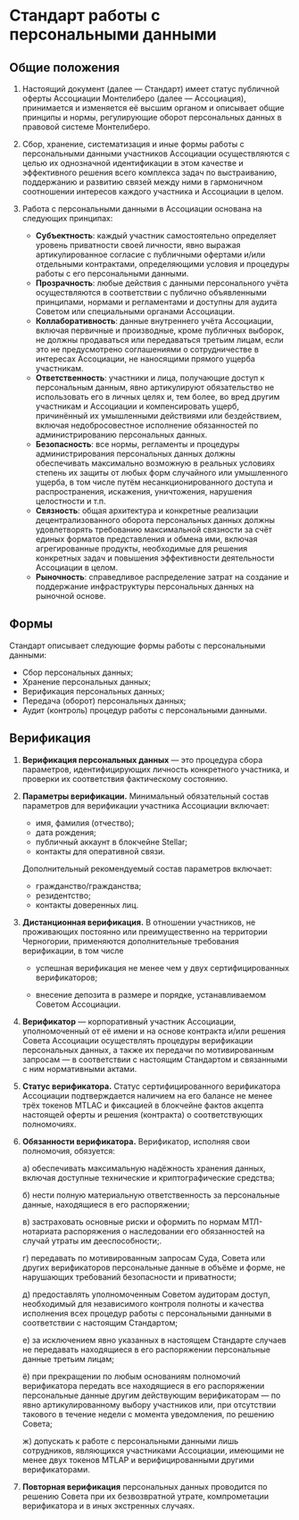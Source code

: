 Стандарт работы с персональными данными
=======================================

Общие положения
---------------

1. Настоящий документ (далее — Стандарт) имеет статус публичной оферты Ассоциации Монтелиберо (далее — Ассоциация), принимается и изменяется её высшим органом и описывает общие принципы и нормы, регулирующие оборот персональных данных в правовой системе Монтелиберо.


3. Cбор, хранение, систематизация и иные формы работы с персональными данными участников Ассоциации осуществляются с целью их однозначной идентификации в этом качестве и эффективного решения всего комплекса задач по выстраиванию, поддержанию и развитию связей между ними в гармоничном соотношении интересов каждого участника и Ассоциации в целом.


4. Работа с персональными данными в Ассоциации основана на следующих принципах:
   - **Субъектность**: каждый участник самостоятельно определяет уровень приватности своей личности, явно выражая артикулированное согласие с публичными офертами и/или отдельными контрактами, определяющими условия и процедуры работы с его персональными данными.
   - **Прозрачность**: любые действия с данными персонального учёта осуществляются в соответствии с публично объявленными принципами, нормами и регламентами и  доступны для аудита Советом или специальными органами Ассоциации.
   - **Коллаборативность**: данные внутреннего учёта Ассоциации, включая первичные и производные, кроме публичных выборок, не должны продаваться или передаваться третьим лицам, если это не предусмотрено соглашениями о сотрудничестве в интересах Ассоциации, не наносящими прямого ущерба участникам.
   - **Ответственность**: участники и лица, получающие доступ к персональным данным, явно артикулируют обязательство не использовать его в личных целях и, тем более, во вред другим участникам и Ассоциации и компенсировать ущерб, причинённый их умышленными действиями или бездействием, включая недобросовестное исполнение обязанностей по администрированию персональных данных.
   - **Безопасность**: все нормы, регламенты и процедуры администрирования персональных данных должны обеспечивать максимально возможную в реальных условиях степень их защиты от любых форм случайного или умышленного ущерба, в том числе путём несанкционированного доступа и распространения, искажения, уничтожения, нарушения целостности и т.п.
   - **Связность**: общая архитектура и конкретные реализации децентрализованного оборота персональных данных должны удовлетворять требованию максимальной связности за счёт единых форматов представления и обмена ими, включая агрегированные продукты, необходимые для решения конкретных задач и повышения эффективности деятельности Ассоциации в целом.
   - **Рыночность**: справедливое распределение затрат на создание и поддержание инфраструктуры персональных данных на рыночной основе.

Формы
-----

Стандарт описывает следующие формы работы с персональными данными:
- Сбор персональных данных;
- Хранение персональных данных;
- Верификация персональных данных;
- Передача (оборот) персональных данных;
- Аудит (контроль) процедур работы с персональными данными.

Верификация
-----------

1. **Верификация персональных данных** — это процедура сбора параметров, идентифицирующих личность конкретного участника, и проверки их соответствия фактическому состоянию.


2. **Параметры верификации.** Минимальный обязательный состав параметров для верификации участника Ассоциации включает:
    - имя, фамилия (отчество);
    - дата рождения;
    - публичный аккаунт в блокчейне Stellar;
    - контакты для оперативной связи.
   
   Дополнительный рекомендуемый состав параметров включает:
    - гражданство/гражданства;
    - резидентство;
    - контакты доверенных лиц.


3. **Дистанционная верификация.** В отношении участников, не проживающих постоянно или преимущественно на территории Черногории, применяются дополнительные требования верификации, в том числе

   - успешная верификация не менее чем у двух сертифицированных верификаторов;

   - внесение депозита в размере и порядке, устанавливаемом Советом Ассоциации.

4. **Верификатор** — корпоративный участник Ассоциации, уполномоченный от её имени и на основе контракта и/или решения Совета Ассоциации осуществлять процедуры верификации персональных данных, а также их передачи по мотивированным запросам — в соответствии с настоящим Стандартом и связанными с ним нормативными актами.


5. **Статус верификатора.** Статус сертифицированного верификатора Ассоциации подтверждается наличием на его балансе не менее трёх токенов MTLAC и фиксацией в блокчейне фактов акцепта настоящей оферты и решения (контракта) о соответствующих полномочиях.


6. **Обязанности верификатора.** Верификатор, исполняя свои полномочия, обязуется:
    
    а) обеспечивать максимальную надёжность хранения данных, включая доступные технические и криптографические средства;

    б) нести полную материальную ответственность за персональные данные, находящиеся в его распоряжении;

    в) застраховать основные риски и оформить по нормам МТЛ-нотариата распоряжения о наследовании его обязанностей на случай утраты им дееспособности;.
    
    г) передавать по мотивированным запросам Суда, Совета или других верификаторов персональные данные в объёме и форме, не нарушающих требований безопасности и приватности;
    
    д) предоставлять уполномоченным Советом аудиторам доступ, необходимый для независимого контроля полноты и качества исполнения всех процедур работы с персональными данными в соответствии с настоящим Стандартом;
    
    е) за исключением явно указанных в настоящем Стандарте случаев не передавать находящиеся в его распоряжении персональные данные третьим лицам;
    
    ё) при прекращении по любым основаниям полномочий верификатора передать все находящиеся в его распоряжении персональные данные другим действующим верификаторам — по явно артикулированному выбору участников или, при отсутствии такового в течение недели с момента уведомления, по решению Совета;
    
    ж) допускать к работе с персональными данными лишь сотрудников, являющихся участниками Ассоциации, имеющими не менее двух токенов MTLAP и верифицированными другими верификаторами.

7. **Повторная верификация** персональных данных проводится по решению Совета при их безвозвратной утрате, компрометации верификатора и в иных экстренных случаях.
